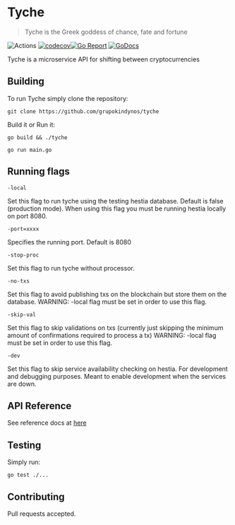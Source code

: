 # Tyche

> Tyche is the Greek goddess of chance, fate and fortune

![Actions](https://github.com/grupokindynos/tyche/workflows/Tyche/badge.svg)
[![codecov](https://codecov.io/gh/grupokindynos/tyche/branch/master/graph/badge.svg)](https://codecov.io/gh/grupokindynos/tyche)[![Go Report](https://goreportcard.com/badge/github.com/grupokindynos/tyche)](https://goreportcard.com/report/github.com/grupokindynos/tyche)
[![GoDocs](https://godoc.org/github.com/grupokindynos/tyche?status.svg)](http://godoc.org/github.com/grupokindynos/tyche)

Tyche is a microservice API for shifting between cryptocurrencies

## Building

To run Tyche simply clone the repository:

```
git clone https://github.com/grupokindynos/tyche
```

Build it or Run it:

```
go build && ./tyche
```

```
go run main.go
```

## Running flags
```
-local
```

Set this flag to run tyche using the testing hestia database. Default is false (production mode).
When using this flag you must be running hestia locally on port 8080.

```
-port=xxxx
```

Specifies the running port. Default is 8080 

```
-stop-proc
```

Set this flag to run tyche without processor.

```
-no-txs
```

Set this flag to avoid publishing txs on the blockchain but store them on the database.
WARNING: -local flag must be set in order to use this flag.

```
-skip-val
```

Set this flag to skip validations on txs (currently just skipping the minimum amount of confirmations required to process a tx)
WARNING: -local flag must be set in order to use this flag.


```
-dev
```

Set this flag to skip service availability checking on hestia. For development and debugging purposes. Meant to enable development when the services are down.
## API Reference

See reference docs at [here](d)

## Testing

Simply run:

```
go test ./...
```

## Contributing

Pull requests accepted.
